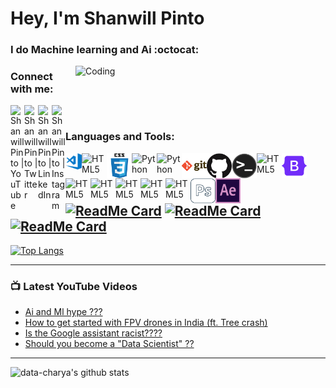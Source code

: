 # __Hey, I'm Shanwill Pinto__
<!--<img src="pro.png" width="400" align="right"> -->
<h3>I do Machine learning and Ai :octocat:</h3>
<img align="right" alt="Coding" width="400" src="https://cdn.dribbble.com/users/244516/screenshots/4830370/mouse_3.gif">

### Connect with me:

[<img align="left" alt="Shanwill Pinto | YouTube" width="22px" src="https://cdn.jsdelivr.net/npm/simple-icons@v3/icons/youtube.svg" />][youtube]
[<img align="left" alt="Shanwill Pinto | Twitter" width="22px" src="https://cdn.jsdelivr.net/npm/simple-icons@v3/icons/twitter.svg" />][twitter]
[<img align="left" alt="Shanwill Pinto | LinkedIn" width="22px" src="https://cdn.jsdelivr.net/npm/simple-icons@v3/icons/linkedin.svg" />][linkedin]
[<img align="left" alt="Shanwill Pinto | Instagram" width="22px" src="https://cdn.jsdelivr.net/npm/simple-icons@v3/icons/instagram.svg" />][instagram]

<br />

### Languages and Tools:

<img align="left" alt="Visual Studio Code" width="26px" src="https://raw.githubusercontent.com/github/explore/80688e429a7d4ef2fca1e82350fe8e3517d3494d/topics/visual-studio-code/visual-studio-code.png" />
<img align="left" alt="HTML5" width="40px" src="https://www.vectorlogo.zone/logos/w3_html5/w3_html5-icon.svg" />
<img align="left" alt="CSS3" width="40px" src="https://raw.githubusercontent.com/github/explore/80688e429a7d4ef2fca1e82350fe8e3517d3494d/topics/css/css.png" />
<img align="left" alt="Python" width="40px" src="https://www.vectorlogo.zone/logos/python/python-icon.svg" />
<img align="left" alt="Python" width="40px" src="https://www.vectorlogo.zone/logos/tensorflow/tensorflow-icon.svg" />
<img align="left" alt="Git" width="40px" src="https://raw.githubusercontent.com/github/explore/80688e429a7d4ef2fca1e82350fe8e3517d3494d/topics/git/git.png" />
<img align="left" alt="GitHub" width="40px" src="https://raw.githubusercontent.com/github/explore/78df643247d429f6cc873026c0622819ad797942/topics/github/github.png" />
<img align="left" alt="HTML5" width="40px" src="https://raw.githubusercontent.com/github/explore/80688e429a7d4ef2fca1e82350fe8e3517d3494d/topics/terminal/terminal.png" />
<img align="left" alt="HTML5" width="40px" src="https://www.vectorlogo.zone/logos/figma/figma-icon.svg" />
<img align="left" alt="HTML5" width="40px" src="https://raw.githubusercontent.com/devicons/devicon/ca0eb3d131d4586e62eb5ed31a2cde56035adc8d/icons/bootstrap/bootstrap-plain.svg" />
<img align="left" alt="HTML5" width="40px" src="https://www.vectorlogo.zone/logos/git-scm/git-scm-icon.svg" />
<img align="left" alt="HTML5" width="40px" src="https://www.vectorlogo.zone/logos/heroku/heroku-icon.svg" />
<img align="left" alt="HTML5" width="40px" src="https://www.vectorlogo.zone/logos/jupyter/jupyter-icon.svg" />
<img align="left" alt="HTML5" width="40px" src="https://www.vectorlogo.zone/logos/ubuntu/ubuntu-icon.svg" />
<img align="left" alt="HTML5" width="40px" src="https://www.vectorlogo.zone/logos/adobe_illustrator/adobe_illustrator-icon.svg" />
<img align="left" alt="HTML5" width="40px" src="https://raw.githubusercontent.com/devicons/devicon/ca0eb3d131d4586e62eb5ed31a2cde56035adc8d/icons/photoshop/photoshop-line.svg" />
<img align="left" alt="HTML5" width="40px" src="https://raw.githubusercontent.com/devicons/devicon/ca0eb3d131d4586e62eb5ed31a2cde56035adc8d/icons/aftereffects/aftereffects-original.svg" />

<br />

[![ReadMe Card](https://github-readme-stats.vercel.app/api/pin/?username=data-charya&theme=dracula&repo=Scene-Detection)](https://github.com/data-charya/Scene-Detection)
[![ReadMe Card](https://github-readme-stats.vercel.app/api/pin/?username=data-charya&theme=dracula&repo=Covid-19-Mask-Detection)](https://github.com/data-charya/Covid-19-Mask-Detection)
[![ReadMe Card](https://github-readme-stats.vercel.app/api/pin/?username=data-charya&theme=dracula&repo=Breast-Cancer-Prediction)](https://github.com/data-charya/Breast-Cancer-Prediction)
---
[![Top Langs](https://github-readme-stats.vercel.app/api/top-langs/?username=data-charya&theme=radical&layout=compact)](https://github.com/anuraghazra/github-readme-stats)

---
### 📺 Latest YouTube Videos
<!-- YOUTUBE:START -->
- [Ai and Ml hype ???](https://www.youtube.com/watch?v=PjsSS-Qc4tc)
- [How to get started with FPV drones in India (ft. Tree crash)](https://www.youtube.com/watch?v=OhTXnPqs-pc)
- [Is the Google assistant racist????](https://www.youtube.com/watch?v=QhOrBO_Dl08&t=274s)
- [Should you become a "Data Scientist" ??](https://www.youtube.com/watch?v=jOBMidPpHxw&t=29s)
<!-- YOUTUBE:END -->
---
![data-charya's github stats](https://github-readme-stats.vercel.app/api?username=data-charya&theme=tokyonight&show_icons=true)

[twitter]: https://twitter.com/Pintoshanwill
[youtube]: https://www.youtube.com/channel/UCkvwlQH9BzkX0zAGAB18NxA
[instagram]: https://instagram.com/swo._.osh
[linkedin]: https://linkedin.com/in/shanwillpinto
